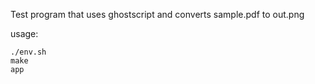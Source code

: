 Test program that uses ghostscript and converts sample.pdf to out.png


usage:

```
./env.sh
make
app
```